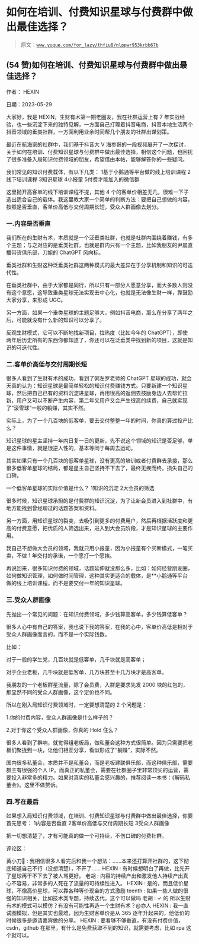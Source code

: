 # 如何在培训、付费知识星球与付费群中做出最佳选择？

> 原文：[`www.yuque.com/for_lazy/thfiu8/nlppwr953krbb67b`](https://www.yuque.com/for_lazy/thfiu8/nlppwr953krbb67b)



## (54 赞)如何在培训、付费知识星球与付费群中做出最佳选择？ 

作者： HEXIN 

日期：2023-05-29 

大家好，我是 HEXIN，生财有术第一期老圈友，我在社群运营上有 7 年实战经验，也一些沉淀下来的独特见解，一方面自己打理着抖音电商，抖音本地生活两个抖音领域的垂类社群，一方面利用业余时间帮几个朋友的社群出谋划策。 

最近在航海家的社群中，我们基于抖音大 V 海参哥的一段视频展开了一次探讨，关于如何在培训、付费知识星球与付费群中做出最佳选择，相信这个问题，也困扰了很多准备入局知识付费领域的朋友，希望借由本帖，能够解答你的一些疑问。 

我们常见的知识付费载体，有以下几类： <ne-oli index-type="0"><ne-oli-i>1</ne-oli-i><ne-oli-c class="ne-oli-content" id="ud123f325" data-lake-id="ud123f325">基于小鹅通等平台做的线上培训课程</ne-oli-c></ne-oli> <ne-oli index-type="0"><ne-oli-i>2</ne-oli-i><ne-oli-c class="ne-oli-content" id="u06c70cf1" data-lake-id="u06c70cf1">线下培训课程</ne-oli-c></ne-oli> <ne-oli index-type="0"><ne-oli-i>3</ne-oli-i><ne-oli-c class="ne-oli-content" id="uac24ea37" data-lake-id="uac24ea37">知识星球</ne-oli-c></ne-oli> <ne-oli index-type="0"><ne-oli-i>4</ne-oli-i><ne-oli-c class="ne-oli-content" id="u31502067" data-lake-id="u31502067">小报童</ne-oli-c></ne-oli> <ne-oli index-type="0"><ne-oli-i>5</ne-oli-i><ne-oli-c class="ne-oli-content" id="uec29089d" data-lake-id="uec29089d">付费才能加入的微信群</ne-oli-c></ne-oli> 

这里抛开高客单的线下培训课程不提，其他 4 个的客单价相差无几，很难一下子选出适合自己的载体。我这里教大家一个简单的判断方法：要把自己想做的内容，按照是否垂直，客单价高低与交付周期长短，受众人群画像去划分。 

### 一.内容是否垂直 

我们所在的生财有术，本质就是一个泛垂类社群，也就是社群内围绕着赚钱，有多个主题；与之对应的是垂类社群，也就是群内只有一个主题，比如我朋友的尹晨直播带货俱乐部，刀姐的 ChatGPT 风向标。 

垂类社群和生财这种泛垂类社群这两种模式的最大差异在于分享机制和知识的可迭代性。 

在垂类社群中，由于大家都是同行，所以只有一部分人愿意分享，而大多数人则没有这个意愿，这导致垂类星球无法实现去中心化，也就是无法像生财一样，靠鼓励大家分享，来形成 UGC。 

另一方面，如果一个垂类星球的主题足够大，例如抖音电商，那么在分享了两年之后，可能就没有什么新的知识可以分享了。 

反观生财模式，它可以不断地找新项目，拉热度（比如今年的 ChatGPT），即使两年后历史所有的东西你都知道了，你还可以在泛垂类中找到新的项目，这就是知识的可迭代性。 

### 二.客单价高低与交付周期长短 

很多人看到了生财有术的成功，看到了粥左罗老师的 ChatGPT 星球的成功，就会天真的认为：知识星球是最简单轻松的知识付费赚钱方式。只要新建一个知识星球，然后把自己已有的资料沉淀进星球，再用很高的返佣去鼓励身边人去帮忙拉新，用户又可以不断产生内容，第二年又用户又会产生很高的续费，自己就实现了“滚雪球”一般的躺赚，其实不然。 

实际上，为了一个几百块的低客单，要去交付整整一年的时间，你真的算过投产比么？ 

知识星球的星主坚持一年内日复一日的更新，先不说这个领域的知识是否足够，单是这件事情，就是很逆人性的，基本等同于每周去运动。 

其实如果只有一个几百块的低客单星球，没有更高的培训或者付费群去承接，那么很多低客单星球的结局，都是星主自己坚持不下去了，最终无疾而终，损失自己的口碑。 

一个低客单星球的实际价值是什么？ <ne-oli index-type="0"><ne-oli-i>1</ne-oli-i><ne-oli-c class="ne-oli-content" id="u6e84327f" data-lake-id="u6e84327f">知识的沉淀</ne-oli-c></ne-oli> <ne-oli index-type="0"><ne-oli-i>2</ne-oli-i><ne-oli-c class="ne-oli-content" id="ucc8fac29" data-lake-id="ucc8fac29">大会员的筛选</ne-oli-c></ne-oli> 

很多时候，知识星球承担的是付费群的知识沉淀，为了让新会员进入到社群中，有地方能找到曾经聊过的话题答案和资料。 

另一方面，用知识星球的裂变，去吸引到更多的付费用户，然后再根据活跃度和更高的付费意愿，把优质的人筛选出来，进入到大会员阶段，才是知识星球的主要作用。 

我自己不想做大会员的领域，我就只用小报童，因为小报童有个买断模式，一笔买卖，不做 1 年交付的承诺，一个愿打一个愿挨。 

再说回来，很多知识付费的领域，话题延伸就没那么多，比如：如何经营朋友圈，如何做知识管理，如何做时间管理，这种其实更适合的载体，是**小鹅通等平台做的线上培训课程，而不是要交付一年的知识星球。 

### 三.受众人群画像 

先抛出一个常见的问题：在知识付费领域，多少钱算高客单，多少钱算低客单？ 

很多人心中有自己的答案，我也说下我的答案，在我的心中，客单价高低是相对于受众人群画像而言的，而不是一个实际钱数。 

比如： 

对于一般的学生党，几百块就是低客单，几千块就是高客单； 

对于企业老板，几千块就是低客单，几万块甚至十几万块才是高客单。 

我朋友的一个老板群星流量，除了会员费，入群是要求先发 2000 块的红包的，那显然不同的受众人群画像，这个定价也不同。 

所以在刚入局知识付费领域时，一定要想清楚的 2 个问题是： 

1.你的付费内容，受众人群画像是什么样子的？ 

2.对于你这个受众人群画像，你真的 Hold 住么？ 

很多人看到了群响，就觉得组老板局，做私董会这种方式很简单。因为只需要把老板们聚拢到一块，让他们相互分享，看似形成了“躺赚”，实际不然。 

国内很多私董会，本质并不是私董会，而是老板建联俱乐部，而这种俱乐部，需要群主有很强的个人 IP。而真正的私董会，需要在社群圈子里非常顶尖的运营，需要投入非常多的精力。如果对真实的私董会感兴趣的，推荐阅读一本书：《解码私董会》。这里不做赘诉。 

### 四.写在最后 

如果想入局知识付费领域，在培训、付费知识星球与付费群中做出最佳选择，你要首先思考： <ne-oli index-type="0"><ne-oli-i>1</ne-oli-i><ne-oli-c class="ne-oli-content" id="u205b4ff9" data-lake-id="u205b4ff9">内容是否垂直</ne-oli-c></ne-oli> <ne-oli index-type="0"><ne-oli-i>2</ne-oli-i><ne-oli-c class="ne-oli-content" id="u9b7dc5de" data-lake-id="u9b7dc5de">客单价高低与交付周期长短</ne-oli-c></ne-oli> <ne-oli index-type="0"><ne-oli-i>3</ne-oli-i><ne-oli-c class="ne-oli-content" id="ub4d07ad4" data-lake-id="ub4d07ad4">受众人群画像</ne-oli-c></ne-oli> 

把一切想清楚了，才有可能真的做一个可持续，不伤口碑的付费社群。 

评论区： 

黄小刀🔪 : 我相信很多人看完后和我一个想法：……本来还打算开社群的，这下彻底知道自己不行（没想清楚），不开了…… HEXIN : 有时候想明白了再做，比先开了星球再干不下去了被人骂更好。 老胡 : 内容的持续产出和激发他人持续产出真心不容易，非常多的人死在了流量的可持续性进入。 HEXIN : 是的，而且低价星球，不像高价星球，可以靠各种等价现金的方式激励 teenth : 如果一些人做的很强的知识相关，比如技术类专题，持续迭代，这个可以做吗 老胡 : ✓ 的 所以生财有术的模式可以模仿？有没有可能性再造一个生财有术？@亦人 HEXIN : 我一直试图模拟，但是其实也最难，因为生财客单价是从 365 逐年升起来的，他低价的时候很多是邀请嘉宾做的分享。 HEXIN : 要看够不够垂直，有没有付费价值，csdn，github 在那里，有什么是免费获取不到的知识，就需要考虑，比如 rpa 这个就可以。